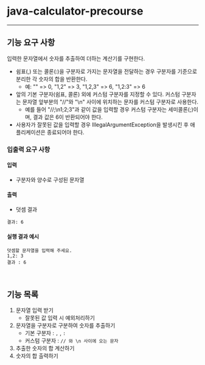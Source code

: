 # java-calculator-precourse
-- -- 
## 기능 요구 사항
입력한 문자열에서 숫자를 추출하여 더하는 계산기를 구현한다.

- 쉼표(,) 또는 콜론(:)을 구분자로 가지는 문자열을 전달하는 경우 구분자를 기준으로 분리한 각 숫자의 합을 반환한다.
  - 예: "" => 0, "1,2" => 3, "1,2,3" => 6, "1,2:3" => 6
- 앞의 기본 구분자(쉼표, 콜론) 외에 커스텀 구분자를 지정할 수 있다. 커스텀 구분자는 문자열 앞부분의 "//"와 "\n" 사이에 위치하는 문자를 커스텀 구분자로 사용한다.
  - 예를 들어 "//;\n1;2;3"과 같이 값을 입력할 경우 커스텀 구분자는 세미콜론(;)이며, 결과 값은 6이 반환되어야 한다.
- 사용자가 잘못된 값을 입력할 경우 IllegalArgumentException을 발생시킨 후 애플리케이션은 종료되어야 한다.

### 입출력 요구 사항
#### 입력
- 구분자와 양수로 구성된 문자열
#### 출력
- 덧셈 결과
```
결과: 6
```
#### 실행 결과 예시
```
덧셈할 문자열을 입력해 주세요.
1,2: 3
결과 : 6
```

<br>

## 기능 목록
1. 문자열 입력 받기
   - 잘못된 값 입력 시 예외처리하기
2. 문자열을 구분자로 구분하여 숫자를 추출하기
    - 기본 구분자 : `,` , `:`
    - 커스텀 구분자 : `// 와 \n 사이에 오는 문자`
3. 추출한 숫자의 합 계산하기
4. 숫자의 합 출력하기
